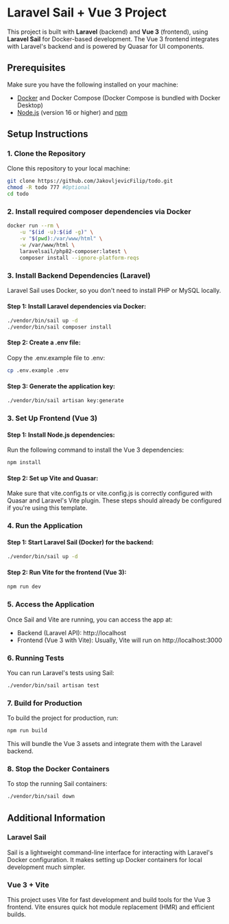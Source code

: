 # Laravel Sail + Vue 3 Project

This project is built with **Laravel** (backend) and **Vue 3** (frontend), using **Laravel Sail** for Docker-based development. The Vue 3 frontend integrates with Laravel's backend and is powered by Quasar for UI components.

## Prerequisites

Make sure you have the following installed on your machine:
- [Docker](https://www.docker.com/get-started) and Docker Compose (Docker Compose is bundled with Docker Desktop)
- [Node.js](https://nodejs.org/) (version 16 or higher) and [npm](https://www.npmjs.com/)

## Setup Instructions

### 1. Clone the Repository

Clone this repository to your local machine:

```bash
git clone https://github.com/JakovljevicFilip/todo.git
chmod -R todo 777 #Optional
cd todo
```

### 2. Install required composer dependencies via Docker
```bash
docker run --rm \
    -u "$(id -u):$(id -g)" \
    -v "$(pwd):/var/www/html" \
    -w /var/www/html \
    laravelsail/php82-composer:latest \
    composer install --ignore-platform-reqs
```

### 3. Install Backend Dependencies (Laravel)
Laravel Sail uses Docker, so you don't need to install PHP or MySQL locally.

#### Step 1: Install Laravel dependencies via Docker:
```bash
./vendor/bin/sail up -d
./vendor/bin/sail composer install
```

#### Step 2: Create a .env file:
Copy the .env.example file to .env:
```bash
cp .env.example .env
```

#### Step 3: Generate the application key:
```bash
./vendor/bin/sail artisan key:generate
```

### 3. Set Up Frontend (Vue 3)
#### Step 1: Install Node.js dependencies:
Run the following command to install the Vue 3 dependencies:
```bash
npm install
```

#### Step 2: Set up Vite and Quasar:
Make sure that vite.config.ts or vite.config.js is correctly configured with Quasar and Laravel's Vite plugin. These steps should already be configured if you're using this template.

### 4. Run the Application
#### Step 1: Start Laravel Sail (Docker) for the backend:
```bash
./vendor/bin/sail up -d
```

#### Step 2: Run Vite for the frontend (Vue 3):
```bash
npm run dev
```

### 5. Access the Application
Once Sail and Vite are running, you can access the app at:

- Backend (Laravel API): http://localhost
- Frontend (Vue 3 with Vite): Usually, Vite will run on http://localhost:3000

### 6. Running Tests
You can run Laravel's tests using Sail:
```bash
./vendor/bin/sail artisan test
```
### 7. Build for Production
To build the project for production, run:
```bash
npm run build
```
This will bundle the Vue 3 assets and integrate them with the Laravel backend.

### 8. Stop the Docker Containers
To stop the running Sail containers:
```bash
./vendor/bin/sail down
```

## Additional Information
### Laravel Sail
Sail is a lightweight command-line interface for interacting with Laravel's Docker configuration. It makes setting up Docker containers for local development much simpler.

### Vue 3 + Vite
This project uses Vite for fast development and build tools for the Vue 3 frontend. Vite ensures quick hot module replacement (HMR) and efficient builds.

